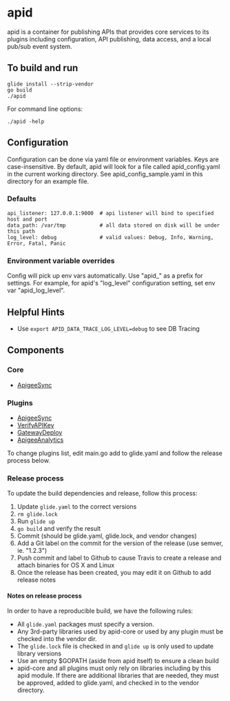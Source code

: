 # apid

apid is a container for publishing APIs that provides core services to its plugins including configuration, 
API publishing, data access, and a local pub/sub event system.

## To build and run

    glide install --strip-vendor
    go build
    ./apid

For command line options:

    ./apid -help

## Configuration

Configuration can be done via yaml file or environment variables. Keys are case-insensitive. 
By default, apid will look for a file called apid_config.yaml in the current working directory.
See apid_config_sample.yaml in this directory for an example file.

### Defaults

    api_listener: 127.0.0.1:9000  # api listener will bind to specified host and port
    data_path: /var/tmp           # all data stored on disk will be under this path 
    log_level: debug              # valid values: Debug, Info, Warning, Error, Fatal, Panic 
 
### Environment variable overrides

Config will pick up env vars automatically. Use "apid_" as a prefix for settings. For example, for 
apid's "log_level" configuration setting, set env var "apid_log_level". 

## Helpful Hints

* Use `export APID_DATA_TRACE_LOG_LEVEL=debug` to see DB Tracing


## Components
 
### Core

* [ApigeeSync](https://github.com/apid/apidApigeeSync)
 
### Plugins

* [ApigeeSync](https://github.com/apid/apidApigeeSync)
* [VerifyAPIKey](https://github.com/apid/apidVerifyApiKey)
* [GatewayDeploy](https://github.com/apid/apidGatewayDeploy)
* [ApigeeAnalytics](https://github.com/apid/apidAnalytics)

To change plugins list, edit main.go add to glide.yaml and follow the release process below.

### Release process

To update the build dependencies and release, follow this process:

1. Update `glide.yaml` to the correct versions
2. `rm glide.lock`
3. Run `glide up`
4. `go build` and verify the result
5. Commit (should be glide.yaml, glide.lock, and vendor changes)
6. Add a Git label on the commit for the version of the release (use semver, ie. "1.2.3") 
7. Push commit and label to Github to cause Travis to create a release and attach binaries for OS X and Linux
8. Once the release has been created, you may edit it on Github to add release notes  

#### Notes on release process

In order to have a reproducible build, we have the following rules:

* All `glide.yaml` packages must specify a version. 
* Any 3rd-party libraries used by apid-core or used by any plugin must be checked into the vendor dir.
* The `glide.lock` file is checked in and `glide up` is only used to update library versions
* Use an empty $GOPATH (aside from apid itself) to ensure a clean build
* apid-core and all plugins must only rely on libraries including by this apid module.
  If there are additional libraries that are needed, they must be approved, added to glide.yaml,
  and checked in to the vendor directory. 
